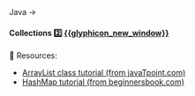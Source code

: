 <link rel="stylesheet" href="{{baseUrl}}/css/textbook.css">

<div class="website-content">

<div id="path">Java → </div>

<div id="title">

#### Collections :two: [{{glyphicon_new_window}}]({{baseUrl}}/javaTools/collections/index.html)

</div>

<div id="body">

:paperclip: Resources:
* [ArrayList class tutorial (from javaTpoint.com)](http://www.javatpoint.com/ArrayList-in-collection-framework)
* [HashMap tutorial (from beginnersbook.com)](http://beginnersbook.com/2013/12/hashmap-in-java-with-example/)

</div>

<div id="extras">
</div>

</div>
